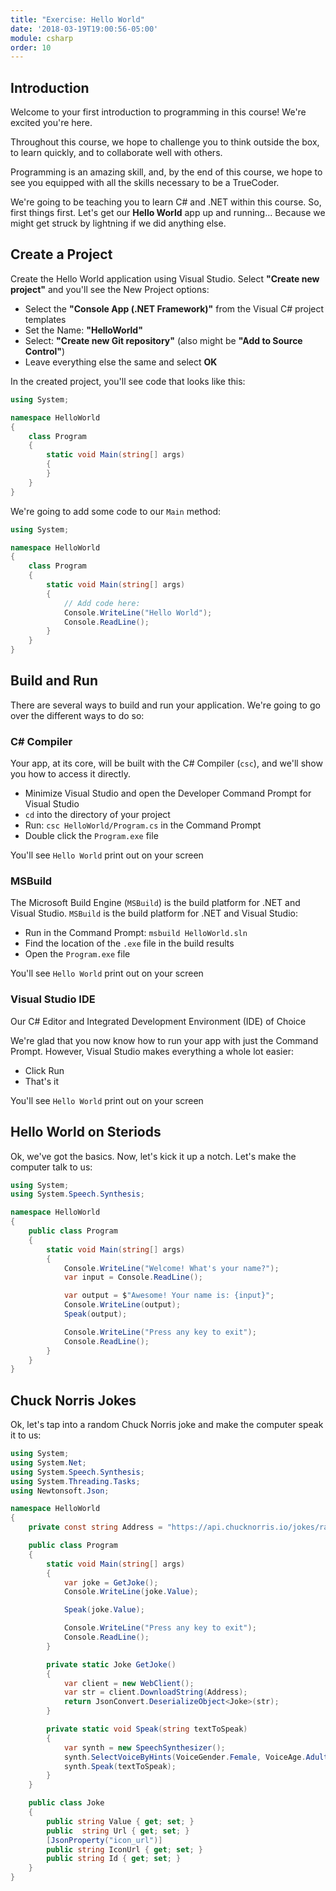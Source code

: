 ```yaml
---
title: "Exercise: Hello World"
date: '2018-03-19T19:00:56-05:00'
module: csharp
order: 10
---
```


## Introduction

Welcome to your first introduction to programming in this course! We're excited you're here.

Throughout this course, we hope to challenge you to think outside the box, to learn quickly, and to collaborate well with others.

Programming is an amazing skill, and, by the end of this course, we hope to see you equipped with all the skills necessary to be a TrueCoder.

We're going to be teaching you to learn C# and .NET within this course. So, first things first. Let's get our **Hello World** app up and running... Because we might get struck by lightning if we did anything else.

## Create a Project

Create the Hello World application using Visual Studio. Select **"Create new project"** and you'll see the New Project options:

* Select the **"Console App (.NET Framework)"** from the Visual C# project templates
* Set the Name: **"HelloWorld"**
* Select: **"Create new Git repository"** (also might be **"Add to Source Control"**)
* Leave everything else the same and select **OK**

In the created project, you'll see code that looks like this:

```csharp
using System;

namespace HelloWorld
{
    class Program
    {
        static void Main(string[] args)
        {
        }
    }
}
```

We're going to add some code to our `Main` method:

```csharp
using System;

namespace HelloWorld
{
    class Program
    {
        static void Main(string[] args)
        {
            // Add code here:
            Console.WriteLine("Hello World");
            Console.ReadLine();
        }
    }
}
```

## Build and Run

There are several ways to build and run your application. We're going to go over the different ways to do so:

### C# Compiler

Your app, at its core, will be built with the C# Compiler (`csc`), and we'll show you how to access it directly.

* Minimize Visual Studio and open the Developer Command Prompt for Visual Studio
* `cd` into the directory of your project
* Run: `csc HelloWorld/Program.cs` in the Command Prompt
* Double click the `Program.exe` file

You'll see `Hello World` print out on your screen

### MSBuild

The Microsoft Build Engine (`MSBuild`) is the build platform for .NET and Visual Studio. `MSBuild` is the build platform for .NET and Visual Studio:

* Run in the Command Prompt: `msbuild HelloWorld.sln`
* Find the location of the `.exe` file in the build results
* Open the `Program.exe` file

You'll see `Hello World` print out on your screen

### Visual Studio IDE

Our C# Editor and Integrated Development Environment (IDE) of Choice

We're glad that you now know how to run your app with just the Command Prompt. However, Visual Studio makes everything a whole lot easier:

* Click Run
* That's it

You'll see `Hello World` print out on your screen

## Hello World on Steriods

Ok, we've got the basics. Now, let's kick it up a notch. Let's make the computer talk to us:

```csharp
using System;
using System.Speech.Synthesis;

namespace HelloWorld
{
    public class Program
    {
        static void Main(string[] args)
        {
            Console.WriteLine("Welcome! What's your name?");
            var input = Console.ReadLine();

            var output = $"Awesome! Your name is: {input}";
            Console.WriteLine(output);
            Speak(output);

            Console.WriteLine("Press any key to exit");
            Console.ReadLine();
        }
    }
}
```

## Chuck Norris Jokes

Ok, let's tap into a random Chuck Norris joke and make the computer speak it to us:

```csharp
using System;
using System.Net;
using System.Speech.Synthesis;
using System.Threading.Tasks;
using Newtonsoft.Json;

namespace HelloWorld
{
    private const string Address = "https://api.chucknorris.io/jokes/random";

    public class Program
    {
        static void Main(string[] args)
        {
            var joke = GetJoke();
            Console.WriteLine(joke.Value);

            Speak(joke.Value);

            Console.WriteLine("Press any key to exit");
            Console.ReadLine();
        }

        private static Joke GetJoke()
        {
            var client = new WebClient();
            var str = client.DownloadString(Address);
            return JsonConvert.DeserializeObject<Joke>(str);
        }

        private static void Speak(string textToSpeak)
        {
            var synth = new SpeechSynthesizer();
            synth.SelectVoiceByHints(VoiceGender.Female, VoiceAge.Adult);
            synth.Speak(textToSpeak);
        }
    }

    public class Joke
    {
        public string Value { get; set; }
        public  string Url { get; set; }
        [JsonProperty("icon_url")]
        public string IconUrl { get; set; }
        public string Id { get; set; }
    }
}
```
